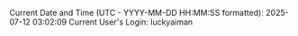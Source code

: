 Current Date and Time (UTC - YYYY-MM-DD HH:MM:SS formatted): 2025-07-12 03:02:09
Current User's Login: luckyaiman
